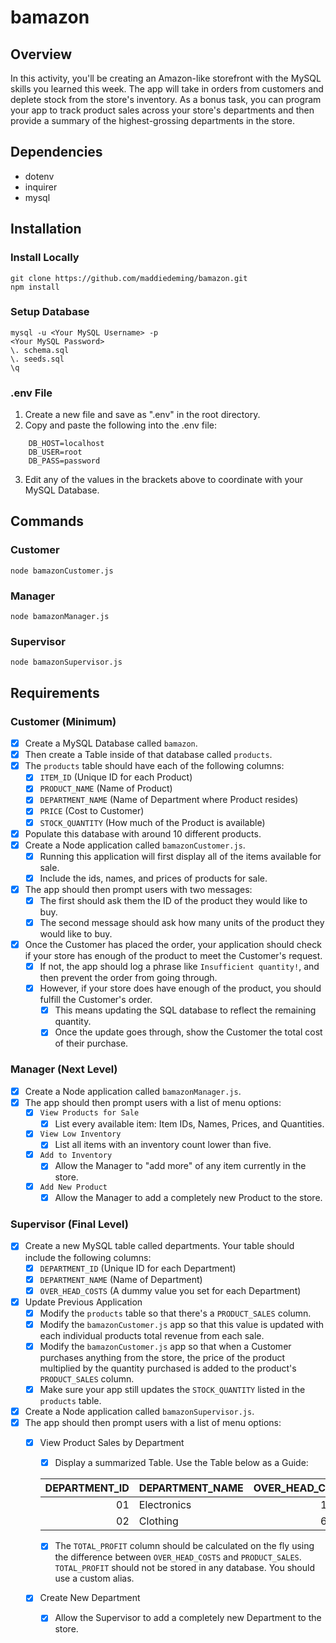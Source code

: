 # bamazon
## Overview
In this activity, you'll be creating an Amazon-like storefront with the MySQL skills you learned this week. The app will take in orders from customers and deplete stock from the store's inventory. As a bonus task, you can program your app to track product sales across your store's departments and then provide a summary of the highest-grossing departments in the store.
## Dependencies
* dotenv
* inquirer
* mysql
## Installation
### Install Locally
```
git clone https://github.com/maddiedeming/bamazon.git
npm install
```
### Setup Database
```
mysql -u <Your MySQL Username> -p
<Your MySQL Password>
\. schema.sql
\. seeds.sql
\q
```
### .env File
1. Create a new file and save as ".env" in the root directory.
2. Copy and paste the following into the .env file:
```
    DB_HOST=localhost
    DB_USER=root
    DB_PASS=password
```
3. Edit any of the values in the brackets above to coordinate with your MySQL Database.
## Commands
### Customer
```
node bamazonCustomer.js
```
### Manager
```
node bamazonManager.js
```
### Supervisor
```
node bamazonSupervisor.js
```
## Requirements
### Customer (Minimum)
- [x] Create a MySQL Database called `bamazon`.
- [x] Then create a Table inside of that database called `products`.
- [x] The `products` table should have each of the following columns:
  - [x] `ITEM_ID` (Unique ID for each Product)
  - [x] `PRODUCT_NAME` (Name of Product)
  - [x] `DEPARTMENT_NAME` (Name of Department where Product resides)
  - [x] `PRICE` (Cost to Customer)
  - [x] `STOCK_QUANTITY` (How much of the Product is available)
- [x] Populate this database with around 10 different products.
- [x] Create a Node application called `bamazonCustomer.js`. 
  - [x] Running this application will first display all of the items available for sale. 
  - [x] Include the ids, names, and prices of products for sale.
- [x] The app should then prompt users with two messages:
  - [x] The first should ask them the ID of the product they would like to buy.
  - [x] The second message should ask how many units of the product they would like to buy.
- [x] Once the Customer has placed the order, your application should check if your store has enough of the product to meet the Customer's request.
  - [x] If not, the app should log a phrase like `Insufficient quantity!`, and then prevent the order from going through.
  - [x] However, if your store does have enough of the product, you should fulfill the Customer's order.
    - [x] This means updating the SQL database to reflect the remaining quantity.
    - [x] Once the update goes through, show the Customer the total cost of their purchase.
### Manager (Next Level)
- [x] Create a Node application called `bamazonManager.js`.
- [x] The app should then prompt users with a list of menu options:
  - [x] `View Products for Sale`
    - [x] List every available item: Item IDs, Names, Prices, and Quantities.
  - [x] `View Low Inventory`
    - [x] List all items with an inventory count lower than five.
  - [x] `Add to Inventory`
    - [x] Allow the Manager to "add more" of any item currently in the store.
  - [x] `Add New Product`
    - [x] Allow the Manager to add a completely new Product to the store.
### Supervisor (Final Level)
- [x] Create a new MySQL table called departments. Your table should include the following columns:
  - [x] `DEPARTMENT_ID` (Unique ID for each Department)
  - [x] `DEPARTMENT_NAME` (Name of Department)
  - [x] `OVER_HEAD_COSTS` (A dummy value you set for each Department)
- [x] Update Previous Application
  - [x] Modify the `products` table so that there's a `PRODUCT_SALES` column.
  - [x] Modify the `bamazonCustomer.js` app so that this value is updated with each individual products total revenue from each sale.
  - [x] Modify the `bamazonCustomer.js` app so that when a Customer purchases anything from the store, the price of the product multiplied by the quantity purchased is added to the product's `PRODUCT_SALES` column.
  - [x] Make sure your app still updates the `STOCK_QUANTITY` listed in the `products` table.
- [x] Create a Node application called `bamazonSupervisor.js`. 
- [x] The app should then prompt users with a list of menu options:
  - [x] View Product Sales by Department
    - [x] Display a summarized Table. Use the Table below as a Guide:

    | DEPARTMENT_ID   | DEPARTMENT_NAME   | OVER_HEAD_COSTS   | PRODUCT_SALES   | TOTAL_PROFIT   |
    | --------------: | ----------------- | -----------------:| --------------: | --------------:|
    | 01              | Electronics       | 10000             | 20000           | 10000          |
    | 02              | Clothing          | 60000             | 100000          | 40000          |

    - [x] The `TOTAL_PROFIT` column should be calculated on the fly using the difference between `OVER_HEAD_COSTS` and `PRODUCT_SALES`. `TOTAL_PROFIT` should not be stored in any database. You should use a custom alias.
  - [x] Create New Department
      - [x] Allow the Supervisor to add a completely new Department to the store.
